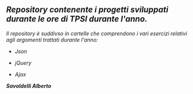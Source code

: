 ## _Repository contenente i progetti sviluppati durante le ore di TPSI durante l'anno._

_Il repository è suddivso in cartelle che comprendono i vari esercizi relativi agli argomenti trattati durante l'anno:_

* _Json_

* _jQuery_

* _Ajax_


**_Savoldelli Alberto_**
